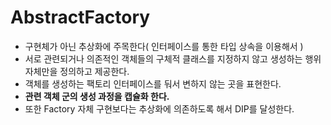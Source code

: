 # AbstractFactory

- 구현체가 아닌 추상화에 주목한다( 인터페이스를 통한 타입 상속을 이용해서 )
- 서로 관련되거나 의존적인 객체들의 구체적 클래스를 지정하지 않고 생성하는 행위 자체만을 정의하고 제공한다.
- 객체를 생성하는 팩토리 인터페이스를 둬서 변하지 않는 곳을 표현한다.
- **관련 객체 군의 생성 과정을 캡슐화 한다.**
- 또한 Factory 자체 구현보다는 추상화에 의존하도록 해서 DIP를 달성한다.
